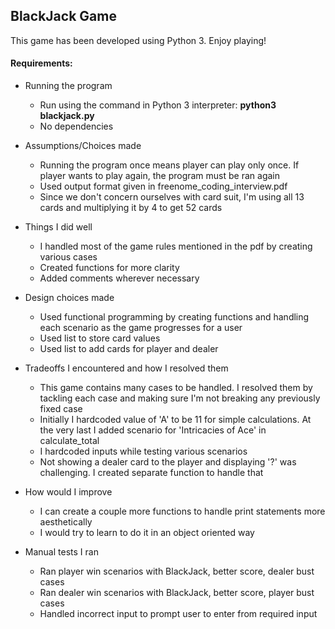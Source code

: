 ## BlackJack Game
This game has been developed using Python 3. Enjoy playing!

#### Requirements: 
- Running the program
  - Run using the command in Python 3 interpreter: **python3 blackjack.py**
  - No dependencies

- Assumptions/Choices made
  - Running the program once means player can play only once. If player wants to play again, the program must be ran again
  - Used output format given in freenome_coding_interview.pdf
  - Since we don't concern ourselves with card suit, I'm using all 13 cards and multiplying it by 4 to get 52 cards

- Things I did well
  - I handled most of the game rules mentioned in the pdf by creating various cases
  - Created functions for more clarity
  - Added comments wherever necessary
  
- Design choices made
  - Used functional programming by creating functions and handling each scenario as the game progresses for a user
  - Used list to store card values
  - Used list to add cards for player and dealer

- Tradeoffs I encountered and how I resolved them
  - This game contains many cases to be handled. I resolved them by tackling each case and making sure I'm not breaking any previously fixed case
  - Initially I hardcoded value of 'A' to be 11 for simple calculations. At the very last I added scenario for 'Intricacies of Ace' in calculate_total
  - I hardcoded inputs while testing various scenarios
  - Not showing a dealer card to the player and displaying '?' was challenging. I created separate function to handle that

- How would I improve
  - I can create a couple more functions to handle print statements more aesthetically
  - I would try to learn to do it in an object oriented way

- Manual tests I ran
  - Ran player win scenarios with BlackJack, better score, dealer bust cases
  - Ran dealer win scenarios with BlackJack, better score, player bust cases
  - Handled incorrect input to prompt user to enter from required input

